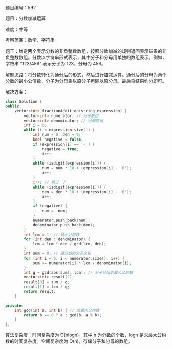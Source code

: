 题目编号：592

题目：分数加减运算

难度：中等

考察范围：数学、字符串

题干：给定两个表示分数的非负整数数组，按照分数加减的规则返回表示结果的非负整数数组。分数以字符串形式表示，其中分子和分母用单独的数组表示。例如，字符串 "123/456" 表示分子为 123，分母为 456。

解题思路：将分数转化为通分后的形式，然后进行加减运算。通分后的分母为两个分数的最小公倍数，分子为分母乘以原分子再除以原分母。最后将结果约分即可。

解决方案：

```cpp
class Solution {
public:
    vector<int> fractionAddition(string expression) {
        vector<int> numerator; // 分子数组
        vector<int> denominator; // 分母数组
        int i = 0;
        while (i < expression.size()) {
            int num = 0, den = 0;
            bool negative = false;
            if (expression[i] == '-') {
                negative = true;
                i++;
            }
            while (isdigit(expression[i])) {
                num = num * 10 + (expression[i] - '0');
                i++;
            }
            i++; // 跳过 '/'
            while (isdigit(expression[i])) {
                den = den * 10 + (expression[i] - '0');
                i++;
            }
            if (negative) {
                num = -num;
            }
            numerator.push_back(num);
            denominator.push_back(den);
        }
        int lcm = 1; // 最小公倍数
        for (int den : denominator) {
            lcm = lcm * den / gcd(lcm, den);
        }
        int sum = 0; // 通分后的分子之和
        for (int i = 0; i < numerator.size(); i++) {
            sum += numerator[i] * lcm / denominator[i];
        }
        int g = gcd(abs(sum), lcm); // 分子分母的最大公约数
        vector<int> result(2);
        result[0] = sum / g;
        result[1] = lcm / g;
        return result;
    }

private:
    int gcd(int a, int b) { // 求最大公约数
        return b == 0 ? a : gcd(b, a % b);
    }
};
```

算法复杂度：时间复杂度为 O(nlogn)，其中 n 为分数的个数，logn 是求最大公约数的时间复杂度。空间复杂度为 O(n)，存储分子和分母的数组。